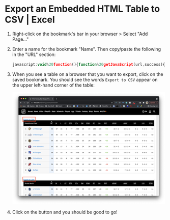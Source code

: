 # Export an Embedded HTML Table to CSV | Excel

1. Right-click on the bookmark's bar in your browser > Select "Add Page..."

2. Enter a name for the bookmark "Name". Then copy/paste the following in the "URL" section: 

    ```javascript
    javascript:void%20function(){function%20getJavaScript(url,success){var%20script=document.createElement(%22script%22);script.src=url;var%20head=document.getElementsByTagName(%22head%22)[0],done=!1;script.onload=script.onreadystatechange=function(){done||this.readyState%26%26%22loaded%22!=this.readyState%26%26%22complete%22!=this.readyState||(done=!0,success(),script.onload=script.onreadystatechange=null,head.removeChild(script))},head.appendChild(script)}function%20addCSVLinks(){jQuery(%22.csvLink%22).remove(),jQuery(%22table%22).each(function(index){jQuery(this).attr(%22data-csvtable%22,index).before('%3Ca%20href=%22%23%22%20class=%22csvLink%22%20data-forcsvtable=%22'+index+'%22%3EExport%20to%20CSV%3C/a%3E')}),jQuery(%22.csvLink%22).click(function(){var%20text=%22%22,csvTableIndex=jQuery(this).attr(%22data-forcsvtable%22);jQuery('table[data-csvtable=%22'+csvTableIndex+'%22]%20tr').each(function(){jQuery(%22td,%20th%22,this).each(function(index){0!=index%26%26(text+=%22,%22),text+='%22'+formatedText(jQuery(this).html())+'%22'}),text+=%22\r\n%22}),jQuery(%22.csvLink%22).remove(),downloadCSVFile(%22TableExport.csv%22,%22text/csv%22,text)})}function%20formatedText(html){var%20ret=html;return%20ret=ret.replace(/\n/g,%22%20%22),ret=ret.replace(/\t/g,%22%20%22),ret=ret.replace(/\s+/g,%22%20%22),ret=decodeHtml(ret),ret=ret.replace(/%3Cbr%3E/gi,%22\n%3Cbr%3E%22),ret=ret.replace(/%3Cbr/gi,%22\n%3Cbr%20%22),ret=ret.replace(/%3Cp/gi,%22\n%3Cp%20%22),ret=ret.replace(/%22/gi,'%22%22'),ret=ret.replace(/^\n/,%22%22),ret=ret.replace(/(%3C([^%3E]+)%3E)/gi,%22%22)}function%20decodeHtml(html){var%20txt=document.createElement(%22textarea%22);return%20txt.innerHTML=html,txt.value}function%20downloadCSVFile(filename,mime,text){if(window.navigator.msSaveOrOpenBlob){var%20blob=new%20Blob([decodeURIComponent(encodeURI(text))],{type:%22text/csv;charset=utf-8%22});window.navigator.msSaveBlob(blob,filename)}else{var%20pom=document.createElement(%22a%22);pom.setAttribute(%22href%22,%22data:%22+mime+%22;charset=utf-8,%22+encodeURIComponent(text)),pom.setAttribute(%22download%22,filename),document.body.appendChild(pom),pom.click(),document.body.removeChild(pom)}}%22undefined%22==typeof%20jQuery%3FgetJavaScript(%22//code.jquery.com/jquery-latest.min.js%22,function(){addCSVLinks()}):addCSVLinks()}();
    ```

3. When you see a table on a browser that you want to export, click on the saved bookmark. You should see the words `Export to CSV` appear on the upper left-hand corner of the table:

    ![](/assets/html-table.png) 

4. Click on the button and you should be good to go!
   
    [](/assets/oxutput-table.png) 